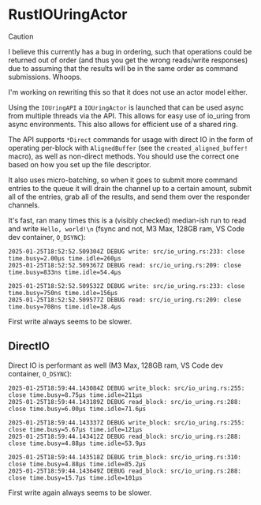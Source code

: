 # RustIOUringActor

> [!CAUTION]
> I believe this currently has a bug in ordering, such that operations could be returned out of order (and thus you get the wrong reads/write responses) due to assuming that the results will be in the same order as command submissions. Whoops.
>
> I'm working on rewriting this so that it does not use an actor model either.

Using the `IOUringAPI` a `IOUringActor` is launched that can be used async from multiple threads via the API. This allows for easy use of io_uring from async environments. This also allows for efficient use of a shared ring.

The API supports `*Direct` commands for usage with direct IO in the form of operating per-block with `AlignedBuffer` (see the `created_aligned_buffer!` macro), as well as non-direct methods. You should use the correct one based on how you set up the file descriptor.

It also uses micro-batching, so when it goes to submit more command entries to the queue it will drain the channel up to a certain amount, submit all of the entries, grab all of the results, and send them over the responder channels.

It's fast, ran many times this is a (visibly checked) median-ish run to read and write `Hello, world!\n` (fsync and not, M3 Max, 128GB ram, VS Code dev container, `O_DSYNC`):

```
2025-01-25T18:52:52.509304Z DEBUG write: src/io_uring.rs:233: close time.busy=2.00µs time.idle=260µs
2025-01-25T18:52:52.509367Z DEBUG read: src/io_uring.rs:209: close time.busy=833ns time.idle=54.4µs

2025-01-25T18:52:52.509532Z DEBUG write: src/io_uring.rs:233: close time.busy=750ns time.idle=156µs
2025-01-25T18:52:52.509577Z DEBUG read: src/io_uring.rs:209: close time.busy=708ns time.idle=38.4µs
```

First write always seems to be slower.

## DirectIO

Direct IO is performant as well (M3 Max, 128GB ram, VS Code dev container, `O_DSYNC`):

```
2025-01-25T18:59:44.143084Z DEBUG write_block: src/io_uring.rs:255: close time.busy=8.75µs time.idle=211µs
2025-01-25T18:59:44.143189Z DEBUG read_block: src/io_uring.rs:288: close time.busy=6.00µs time.idle=71.6µs

2025-01-25T18:59:44.143337Z DEBUG write_block: src/io_uring.rs:255: close time.busy=5.67µs time.idle=121µs
2025-01-25T18:59:44.143412Z DEBUG read_block: src/io_uring.rs:288: close time.busy=4.88µs time.idle=53.9µs

2025-01-25T18:59:44.143518Z DEBUG trim_block: src/io_uring.rs:310: close time.busy=4.88µs time.idle=85.2µs
2025-01-25T18:59:44.143649Z DEBUG read_block: src/io_uring.rs:288: close time.busy=15.7µs time.idle=101µs
```

First write again always seems to be slower.
